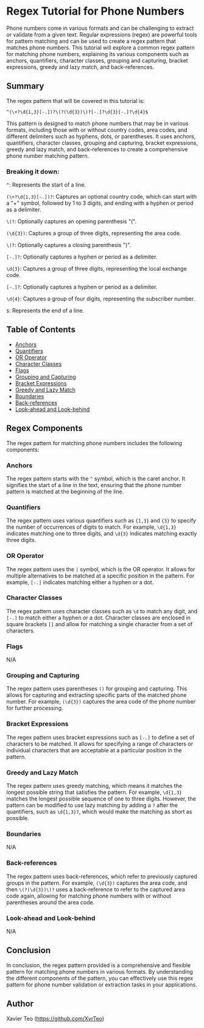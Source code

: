 # Regex Tutorial for Phone Numbers

Phone numbers come in various formats and can be challenging to extract or validate from a given text. Regular expressions (regex) are powerful tools for pattern matching and can be used to create a regex pattern that matches phone numbers. This tutorial will explore a common regex pattern for matching phone numbers, explaining its various components such as anchors, quantifiers, character classes, grouping and capturing, bracket expressions, greedy and lazy match, and back-references.

## Summary

The regex pattern that will be covered in this tutorial is:

```^(\+?\d{1,3}[-.])?\(?(\d{3})\)?[-.]?\d{3}[-.]?\d{4}$```

This pattern is designed to match phone numbers that may be in various formats, including those with or without country codes, area codes, and different delimiters such as hyphens, dots, or parentheses. It uses anchors, quantifiers, character classes, grouping and capturing, bracket expressions, greedy and lazy match, and back-references to create a comprehensive phone number matching pattern.

### Breaking it down:

```^```: Represents the start of a line.

```(\+?\d{1,3}[-.])?```: Captures an optional country code, which can start with a "+" symbol, followed by 1 to 3 digits, and ending with a hyphen or period as a delimiter.

```\(?```: Optionally captures an opening parenthesis "(".

```(\d{3})```: Captures a group of three digits, representing the area code.

```\)?```: Optionally captures a closing parenthesis ")".

```[-.]?```: Optionally captures a hyphen or period as a delimiter.

```\d{3}```: Captures a group of three digits, representing the local exchange code.

```[-.]?```: Optionally captures a hyphen or period as a delimiter.

```\d{4}```: Captures a group of four digits, representing the subscriber number.

```$```: Represents the end of a line.

## Table of Contents

- [Anchors](#anchors)
- [Quantifiers](#quantifiers)
- [OR Operator](#or-operator)
- [Character Classes](#character-classes)
- [Flags](#flags)
- [Grouping and Capturing](#grouping-and-capturing)
- [Bracket Expressions](#bracket-expressions)
- [Greedy and Lazy Match](#greedy-and-lazy-match)
- [Boundaries](#boundaries)
- [Back-references](#back-references)
- [Look-ahead and Look-behind](#look-ahead-and-look-behind)

## Regex Components
The regex pattern for matching phone numbers includes the following components:

### Anchors
The regex pattern starts with the ```^``` symbol, which is the caret anchor. It signifies the start of a line in the text, ensuring that the phone number pattern is matched at the beginning of the line.

### Quantifiers
The regex pattern uses various quantifiers such as ```{1,3}``` and ```{3}``` to specify the number of occurrences of digits to match. For example, ```\d{1,3}``` indicates matching one to three digits, and ```\d{3}``` indicates matching exactly three digits.

### OR Operator
The regex pattern uses the ```|``` symbol, which is the OR operator. It allows for multiple alternatives to be matched at a specific position in the pattern. For example, ```[-.]``` indicates matching either a hyphen or a dot.

### Character Classes
The regex pattern uses character classes such as ```\d``` to match any digit, and ```[-.]``` to match either a hyphen or a dot. Character classes are enclosed in square brackets ```[]``` and allow for matching a single character from a set of characters.

### Flags
N/A

### Grouping and Capturing
The regex pattern uses parentheses ```()``` for grouping and capturing. This allows for capturing and extracting specific parts of the matched phone number. For example, ```(\d{3})``` captures the area code of the phone number for further processing.

### Bracket Expressions
The regex pattern uses bracket expressions such as ```[-.]``` to define a set of characters to be matched. It allows for specifying a range of characters or individual characters that are acceptable at a particular position in the pattern.

### Greedy and Lazy Match
The regex pattern uses greedy matching, which means it matches the longest possible string that satisfies the pattern. For example, ```\d{1,3}``` matches the longest possible sequence of one to three digits. However, the pattern can be modified to use lazy matching by adding a ```?``` after the quantifiers, such as ```\d{1,3}?```, which would make the matching as short as possible.

### Boundaries
N/A

### Back-references
The regex pattern uses back-references, which refer to previously captured groups in the pattern. For example, ```(\d{3})``` captures the area code, and then ```\(?(\d{3})\)?``` uses a back-reference to refer to the captured area code again, allowing for matching phone numbers with or without parentheses around the area code.

### Look-ahead and Look-behind
N/A

## Conclusion
In conclusion, the regex pattern provided is a comprehensive and flexible pattern for matching phone numbers in various formats. By understanding the different components of the pattern, you can effectively use this regex pattern for phone number validation or extraction tasks in your applications.

## Author
Xavier Teo (https://github.com/XvrTeo)
